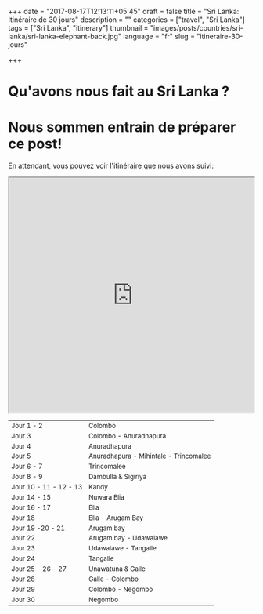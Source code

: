 +++
date = "2017-08-17T12:13:11+05:45"
draft = false
title = "Sri Lanka: Itinéraire de 30 jours"
description = ""
categories = ["travel", "Sri Lanka"]
tags = ["Sri Lanka", "itinerary"]
thumbnail = "images/posts/countries/sri-lanka/sri-lanka-elephant-back.jpg"
language = "fr"
slug = "itineraire-30-jours"


+++

# Qu'avons nous fait au Sri Lanka ? 

# Nous sommen entrain de préparer ce post!

En attendant, vous pouvez voir l'itinéraire que nous avons suivi:


<div style="overflow: hidden">
<div class="mcol c6" style="padding: 0">
	<iframe src="https://www.google.com/maps/d/embed?mid=1DjShSvY9BNbmccluxhQl1GrrAcU" height="480" style="position: relative; width: 100%; scrolling='no';"></iframe>
</div>
<div class="mcol c6" style="max-height: 480px; overflow-y: auto; ">
	<table class="table table-hover table-striped" style="font-size: small;">
		<tbody>
		<tr><td class="column-1">Jour 1 - 2</td><td class="column-2">Colombo</td></tr>
		<tr><td class="column-1">Jour 3</td><td class="column-2">Colombo - Anuradhapura</td></tr>
		<tr><td class="column-1">Jour 4</td><td class="column-2">Anuradhapura</td></tr>
		<tr><td class="column-1">Jour 5</td><td class="column-2">Anuradhapura - Mihintale - Trincomalee</td></tr>
		<tr><td class="column-1">Jour 6 - 7 </td><td class="column-2">Trincomalee</td></tr>
		<tr><td class="column-1">Jour 8 - 9</td><td class="column-2">Dambulla & Sigiriya</td></tr>
		<tr><td class="column-1">Jour 10 - 11 - 12 - 13</td><td class="column-2">Kandy</td></tr>
		<tr><td class="column-1">Jour 14 - 15</td><td class="column-2">Nuwara Elia</td></tr>
		<tr><td class="column-1">Jour 16 - 17</td><td class="column-2">Ella</td></tr>
		<tr><td class="column-1">Jour 18</td><td class="column-2">Ella - Arugam Bay</td></tr>
		<tr><td class="column-1">Jour 19 -20 - 21</td><td class="column-2">Arugam bay</td></tr>
		<tr><td class="column-1">Jour 22</td><td class="column-2">Arugam bay - Udawalawe</td></tr>
		<tr><td class="column-1">Jour 23</td><td class="column-2">Udawalawe - Tangalle</td></tr>
		<tr><td class="column-1">Jour 24</td><td class="column-2">Tangalle</td></tr>
		<tr><td class="column-1">Jour 25 - 26 - 27</td><td class="column-2">Unawatuna & Galle</td></tr>
		<tr><td class="column-1">Jour 28</td><td class="column-2">Galle - Colombo</td></tr>
		<tr><td class="column-1">Jour 29</td><td class="column-2">Colombo - Negombo</td></tr>
		<tr><td class="column-1">Jour 30</td><td class="column-2">Negombo</td></tr>
		</tbody>
	</table>
</div>
</div>
